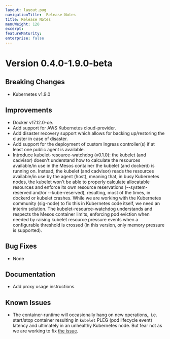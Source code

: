 ```yaml
---
layout: layout.pug
navigationTitle:  Release Notes
title: Release Notes
menuWeight: 120
excerpt:
featureMaturity:
enterprise: false
---
```


# Version 0.4.0-1.9.0-beta

## Breaking Changes

- Kubernetes v1.9.0

## Improvements

- Docker v17.12.0-ce.
- Add support for AWS Kubernetes cloud-provider.
- Add disaster recovery support which allows for backing up/restoring the cluster
  in case of disaster.
- Add support for the deployment of custom Ingress controller(s) if at least one
  public agent is available.
- Introduce kubelet-resource-watchdog (v0.1.0): the kubelet (and cadvisor) doesn't
  understand how to calculate the resources available/in use in the Mesos
  container the kubelet (and dockerd) is running on. Instead, the kubelet (and
  cadvisor) reads the resources available/in use by the agent (host), meaning
  that, in busy Kubernetes nodes, the kubelet won't be able to properly
  calculate allocatable resources and enforce its own resource reservations
  (--system-reserved and/or --kube-reserved), resulting, most of the times, in
  dockerd or kubelet crashes. While we are working with the Kubernetes community
  (sig-node) to fix this in Kubernetes code itself, we need an interim solution.
  The kubelet-resource-watchdog understands and respects the Mesos container
  limits, enforcing pod eviction when needed by raising kubelet resource
  pressure events when a configurable threshold is crossed (in this version,
  only memory pressure is supported).

## Bug Fixes

- None

## Documentation

- Add proxy usage instructions.

## Known Issues

- The container-runtime will occasionally hang on new operations,, i.e. start/stop container
  resulting in `kubelet` PLEG (pod lifecycle event) latency and ultimately in an unhealthy
  Kubernetes node. But fear not as we are working to fix [the issue](https://github.com/containerd/containerd/issues/1882).
